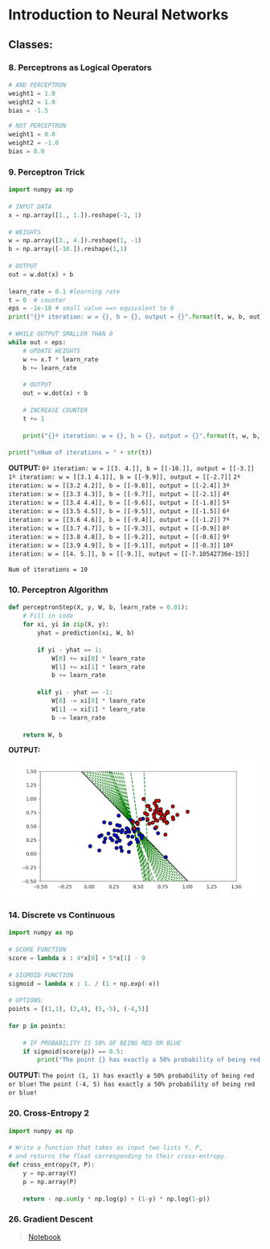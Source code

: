 # Introduction to Neural Networks

## Classes:

### 8. Perceptrons as Logical Operators

```python
# AND PERCEPTRON
weight1 = 1.0
weight2 = 1.0
bias = -1.5
```

```python
# NOT PERCEPTRON
weight1 = 0.0
weight2 = -1.0
bias = 0.0
```

### 9. Perceptron Trick

```python
import numpy as np

# INPUT DATA
x = np.array([1., 1.]).reshape(-1, 1)

# WEIGHTS
w = np.array([3., 4.]).reshape(1, -1)
b = np.array([-10.]).reshape(1,1)

# OUTPUT
out = w.dot(x) + b

learn_rate = 0.1 #learning rate
t = 0  # counter
eps = -1e-10 # small value ==> equivalent to 0
print("{}º iteration: w = {}, b = {}, output = {}".format(t, w, b, out))

# WHILE OUTPUT SMALLER THAN 0
while out < eps:
    # UPDATE WEIGHTS
    w += x.T * learn_rate
    b += learn_rate
    
    # OUTPUT
    out = w.dot(x) + b
    
    # INCREASE COUNTER
    t += 1
    
    print("{}º iteration: w = {}, b = {}, output = {}".format(t, w, b, out))
    
print("\nNum of iterations = " + str(t))
```

**OUTPUT:**
`0º iteration: w = [[3. 4.]], b = [[-10.]], output = [[-3.]]`
`1º iteration: w = [[3.1 4.1]], b = [[-9.9]], output = [[-2.7]]`
`2º iteration: w = [[3.2 4.2]], b = [[-9.8]], output = [[-2.4]]`
`3º iteration: w = [[3.3 4.3]], b = [[-9.7]], output = [[-2.1]]`
`4º iteration: w = [[3.4 4.4]], b = [[-9.6]], output = [[-1.8]]`
`5º iteration: w = [[3.5 4.5]], b = [[-9.5]], output = [[-1.5]]`
`6º iteration: w = [[3.6 4.6]], b = [[-9.4]], output = [[-1.2]]`
`7º iteration: w = [[3.7 4.7]], b = [[-9.3]], output = [[-0.9]]`
`8º iteration: w = [[3.8 4.8]], b = [[-9.2]], output = [[-0.6]]`
`9º iteration: w = [[3.9 4.9]], b = [[-9.1]], output = [[-0.3]]`
`10º iteration: w = [[4. 5.]], b = [[-9.]], output = [[-7.10542736e-15]]`

`Num of iterations = 10`

### 10. Perceptron Algorithm

```python
def perceptronStep(X, y, W, b, learn_rate = 0.01):
    # Fill in code
    for xi, yi in zip(X, y):
        yhat = prediction(xi, W, b)

        if yi - yhat == 1:
            W[0] += xi[0] * learn_rate
            W[1] += xi[1] * learn_rate
            b += learn_rate

        elif yi - yhat == -1:
            W[0] -= xi[0] * learn_rate
            W[1] -= xi[1] * learn_rate
            b -= learn_rate
        
    return W, b
```

**OUTPUT:**
![c10](docs/perceptron-algorithm.png)

### 14. Discrete vs Continuous

```python
import numpy as np

# SCORE FUNCTION
score = lambda x : 4*x[0] + 5*x[1] - 9

# SIGMOID FUNCTION
sigmoid = lambda x : 1. / (1 + np.exp(-x))

# OPTIONS:
points = [(1,1), (2,4), (5,-5), (-4,5)]

for p in points:
    
    # IF PROBABILITY IS 50% OF BEING RED OR BLUE
    if sigmoid(score(p)) == 0.5:
        print("The point {} has exactly a 50% probability of being red or blue!".format(p))
```

**OUTPUT:**
`The point (1, 1) has exactly a 50% probability of being red or blue!`
`The point (-4, 5) has exactly a 50% probability of being red or blue!`

### 20. Cross-Entropy 2

```python
import numpy as np

# Write a function that takes as input two lists Y, P,
# and returns the float corresponding to their cross-entropy.
def cross_entropy(Y, P):
    y = np.array(Y)
    p = np.array(P)

    return - np.sum(y * np.log(p) + (1-y) * np.log(1-p))
```

### 26. Gradient Descent

> [Notebook](GradientDescent.ipynb)